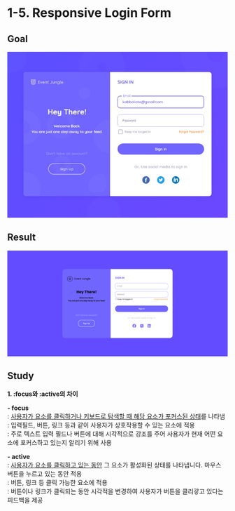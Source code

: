 # 1-5. Responsive Login Form

## Goal

<img src="img/goal.jpg">

## Result

<img src="img/result.png">

## Study

**1. :focus와 :active의 차이**

**- focus**  
 : <u>사용자가 요소를 클릭하거나 키보드로 탐색할 때 해당 요소가 포커스된 상태</u>를 나타냄  
 : 입력필드, 버튼, 링크 등과 같이 사용자가 상호작용할 수 있는 요소에 적용  
 : 주로 텍스트 입력 필드나 버튼에 대해 시각적으로 강조를 주어 사용자가 현재 어떤 요소에 포커스하고 있는지 알리기 위해 사용

**- active**  
 : <u>사용자가 요소를 클릭하고 있는 동안</u> 그 요소가 활성화된 상태를 나타냅니다. 마우스 버튼을 누르고 있는 동안 적용  
 : 버튼, 링크 등 클릭 가능한 요소에 적용  
 : 버튼이나 링크가 클릭되는 동안 시각적을 변경하여 사용자가 버튼을 클리갛고 있다는 피드백을 제공
